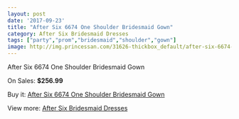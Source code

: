 ```yaml
---
layout: post
date: '2017-09-23'
title: "After Six 6674 One Shoulder Bridesmaid Gown"
category: After Six Bridesmaid Dresses
tags: ["party","prom","bridesmaid","shoulder","gown"]
image: http://img.princessan.com/31626-thickbox_default/after-six-6674-one-shoulder-bridesmaid-gown.jpg
---
```

After Six 6674 One Shoulder Bridesmaid Gown

On Sales: **$256.99**
<a href="https://www.princessan.com/en/14345-after-six-6674-one-shoulder-bridesmaid-gown.html"><amp-img layout="responsive" width="600" height="600" src="//img.princessan.com/31626-thickbox_default/after-six-6674-one-shoulder-bridesmaid-gown.jpg" alt="After Six 6674 One Shoulder Bridesmaid Gown 0" /></a>

Buy it: [After Six 6674 One Shoulder Bridesmaid Gown](https://www.princessan.com/en/14345-after-six-6674-one-shoulder-bridesmaid-gown.html "After Six 6674 One Shoulder Bridesmaid Gown")

View more: [After Six Bridesmaid Dresses](https://www.princessan.com/en/105- "After Six Bridesmaid Dresses")